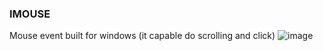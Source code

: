 ### IMOUSE
Mouse event built for windows (it capable do scrolling and click)
![image](https://github.com/ReaseRZ/IMouse/assets/88366703/0a00d11c-13fa-464d-b6a5-ab667663d684)
